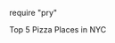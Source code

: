 require "pry"

<!DOCTYPE html>

<html>

  <head>
  <!--this is the head portion!-->
  </head>
  
  <body>
  <!--this is the body portion!-->
  </body>
  
</html>

<!--NYC Pizza is world-famous, cheap, and love by vermin and humans alike!-->
<p>Top 5 Pizza Places in NYC</p>

